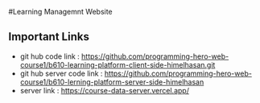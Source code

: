 #Learning Managemnt Website

## Important Links

- git hub code link : https://github.com/programming-hero-web-course1/b610-learning-platform-client-side-himelhasan.git
- git hub server code link : https://github.com/programming-hero-web-course1/b610-lerning-platform-server-side-himelhasan
- server link : https://course-data-server.vercel.app/
